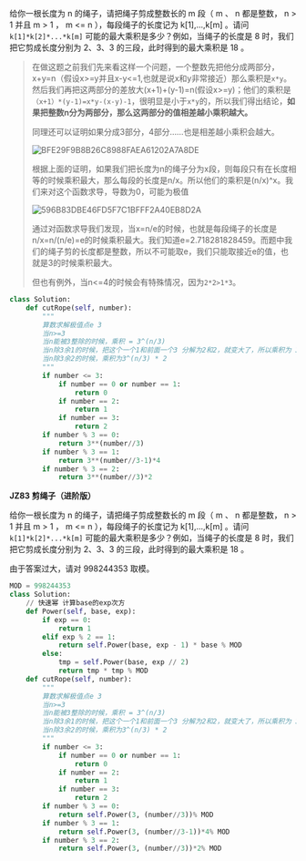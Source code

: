 给你一根长度为 n 的绳子，请把绳子剪成整数长的 m 段（ m 、 n 都是整数， n > 1 并且 m > 1 ， m <= n ），每段绳子的长度记为 k[1],...,k[m] 。请问`k[1]*k[2]*...*k[m]`  可能的最大乘积是多少？例如，当绳子的长度是 8 时，我们把它剪成长度分别为 2、3、3 的三段，此时得到的最大乘积是 18 。  

> 在做这题之前我们先来看这样一个问题，一个整数先把他分成两部分，x+y=n（假设x>=y并且x-y<=1,也就是说x和y非常接近）那么乘积是`x*y`。然后我们再把这两部分的差放大(x+1)+(y-1)=n(假设x>=y)；他们的乘积是`（x+1）*(y-1)=x*y-(x-y)-1`，很明显是小于`x*y`的，所以我们得出结论，**如果把整数n分为两部分，那么这两部分的值相差越小乘积越大。**
>
> 同理还可以证明如果分成3部分，4部分……也是相差越小乘积会越大。
>
> ![BFE29F9B8B26C8988FAEA61202A7A8DE](F:\markdown笔记\刷题\模拟\BFE29F9B8B26C8988FAEA61202A7A8DE.png)
>
> 根据上面的证明，如果我们把长度为n的绳子分为x段，则每段只有在长度相等的时候乘积最大，那么每段的长度是n/x。所以他们的乘积是(n/x)^x。我们来对这个函数求导，导数为0，可能为极值
>
>  ![596B83DBE46FD5F7C1BFFF2A40EB8D2A](F:\markdown笔记\刷题\模拟\596B83DBE46FD5F7C1BFFF2A40EB8D2A.png)
>
> 通过对函数求导我们发现，当x=n/e的时候，也就是每段绳子的长度是n/x=n/(n/e)=e的时候乘积最大。我们知道e=2.718281828459。而题中我们的绳子剪的长度都是整数，所以不可能取e，我们只能取接近e的值，也就是3的时候乘积最大。
>
> 但也有例外，当n<=4的时候会有特殊情况，因为`2*2>1*3`。

```python
class Solution:
    def cutRope(self, number):
        """
        算数求解极值点e 3
        当n>=3
        当n能被3整除的时候，乘积 = 3^(n/3)
        当n除3余1的时候，把这个一个1和前面一个3 分解为2和2，就变大了，所以乘积为 3^(n/3-1) * 4
        当n除3余2的时候，乘积为3^(n/3) * 2
        """
        if number <= 3:
            if number == 0 or number == 1:
                return 0
            if number == 2:
                return 1
            if number == 3:
                return 2
        if number % 3 == 0:
            return 3**(number//3)
        if number % 3 == 1:
            return 3**(number//3-1)*4
        if number % 3 == 2:
            return 3**(number//3)*2
```

 **JZ83 剪绳子（进阶版）**             

给你一根长度为 n 的绳子，请把绳子剪成整数长的 m 段（ m 、 n 都是整数， n > 1 并且 m > 1 ， m <=  n ），每段绳子的长度记为 k[1],...,k[m] 。请问 `k[1]*k[2]*...*k[m]`  可能的最大乘积是多少？例如，当绳子的长度是 8 时，我们把它剪成长度分别为 2、3、3 的三段，此时得到的最大乘积是 18 。 

由于答案过大，请对 998244353 取模。 

```python
MOD = 998244353
class Solution:
    // 快速幂 计算base的exp次方
    def Power(self, base, exp):
        if exp == 0:
            return 1
        elif exp % 2 == 1:
            return self.Power(base, exp - 1) * base % MOD
        else:
            tmp = self.Power(base, exp // 2)
            return tmp * tmp % MOD
    def cutRope(self, number):
        """
        算数求解极值点e 3
        当n>=3
        当n能被3整除的时候，乘积 = 3^(n/3)
        当n除3余1的时候，把这个一个1和前面一个3 分解为2和2，就变大了，所以乘积为 3^(n/3 - 1) * 4
        当n除3余2的时候，乘积为3^(n/3) * 2
        """
        if number <= 3:
            if number == 0 or number == 1:
                return 0
            if number == 2:
                return 1
            if number == 3:
                return 2
        if number % 3 == 0:
            return self.Power(3, (number//3))% MOD
        if number % 3 == 1:
            return self.Power(3, (number//3-1))*4% MOD
        if number % 3 == 2:
            return self.Power(3, (number//3))*2% MOD
```